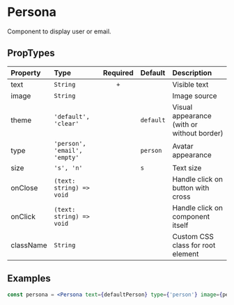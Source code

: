 # Persona

Component to display user or email.

## PropTypes

| Property  | Type                         | Required | Default   | Description                                |
| :-------- | :--------------------------- | :------: | :-------- | :----------------------------------------- |
| text      | `String`                     |   `+`    |           | Visible text                               |
| image     | `String`                     |          |           | Image source                               |
| theme     | `'default', 'clear'`         |          | `default` | Visual appearance (with or without border) |
| type      | `'person', 'email', 'empty'` |          | `person`  | Avatar appearance                          |
| size      | `'s', 'n'`                   |          | `s`       | Text size                                  |
| onClose   | `(text: string) => void`     |          |           | Handle click on button with cross          |
| onClick   | `(text: string) => void`     |          |           | Handle click on component itself           |
| className | `String`                     |          |           | Custom CSS class for root element          |

## Examples

```jsx
const persona = <Persona text={defaultPerson} type={'person'} image={personImg} />;
```
